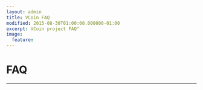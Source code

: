 ```yaml
---
layout: admin
title: VCoin FAQ
modified: 2015-08-30T01:00:00.000000-01:00
excerpt: VCoin project FAQ"
image:
  feature:
---
```


# FAQ

---
